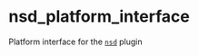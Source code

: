 # nsd_platform_interface

Platform interface for the [`nsd`][1] plugin 

[1]: https://pub.dev/packages/nsd
